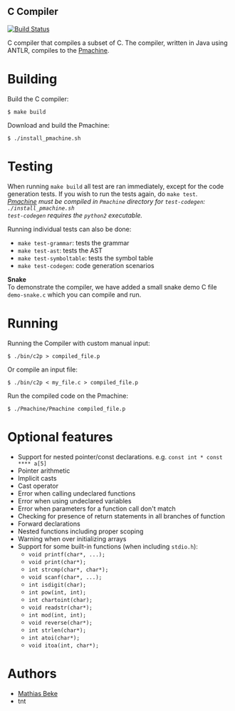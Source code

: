 C Compiler
----------

[![Build Status](https://magnum.travis-ci.com/DenBeke/Compiler.svg?token=55DZWEWREsf4wvhULGzt&branch=master)](https://magnum.travis-ci.com/DenBeke/Compiler)

C compiler that compiles a subset of C. The compiler, written in Java using ANTLR, compiles to the [Pmachine](http://ansymore.uantwerpen.be/sites/ansymo.ua.ac.be/files/uploads/courses/Compilers/pMachine/index.html).

Building
========

Build the C compiler:

    $ make build

Download and build the Pmachine:

    $ ./install_pmachine.sh


Testing
=======

When running `make build` all test are ran immediately, except for the code generation tests. If you wish to run the tests again, do `make test`.  
*[Pmachine](http://ansymore.uantwerpen.be/sites/ansymo.ua.ac.be/files/uploads/courses/Compilers/pMachine/index.html) must be compiled in `Pmachine` directory for `test-codegen`: `./install_pmachine.sh`*  
*`test-codegen` requires the `python2` executable.*  

Running individual tests can also be done:

* `make test-grammar`: tests the grammar
* `make test-ast`: tests the AST
* `make test-symboltable`: tests the symbol table
* `make test-codegen`: code generation scenarios


**Snake**  
To demonstrate the compiler, we have added a small snake demo C file `demo-snake.c` which you can compile and run.


Running
=======

Running the Compiler with custom manual input:

    $ ./bin/c2p > compiled_file.p


Or compile an input file:

    $ ./bin/c2p < my_file.c > compiled_file.p
    

Run the compiled code on the Pmachine:

    $ ./Pmachine/Pmachine compiled_file.p 


Optional features
=================

* Support for nested pointer/const declarations. e.g. `const int * const **** a[5]`
* Pointer arithmetic
* Implicit casts
* Cast operator
* Error when calling undeclared functions
* Error when using undeclared variables
* Error when parameters for a function call don't match
* Checking for presence of return statements in all branches of function
* Forward declarations
* Nested functions including proper scoping
* Warning when over initializing arrays
* Support for some built-in functions (when including `stdio.h`):
    * `void printf(char*, ...);`
    * `void print(char*);`
    * `int strcmp(char*, char*);`
    * `void scanf(char*, ...);`
    * `int isdigit(char);`
    * `int pow(int, int);`
    * `int chartoint(char);`
    * `void readstr(char*);`
    * `int mod(int, int);`
    * `void reverse(char*);`
    * `int strlen(char*);`
    * `int atoi(char*);`
    * `void itoa(int, char*);`

Authors
=======

* [Mathias Beke](http://denbeke.be)
* tnt
